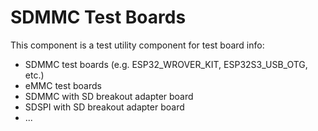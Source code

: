 # SDMMC Test Boards

This component is a test utility component for test board info:
- SDMMC test boards (e.g. ESP32_WROVER_KIT, ESP32S3_USB_OTG, etc.)
- eMMC test boards
- SDMMC with SD breakout adapter board
- SDSPI with SD breakout adapter board
- ...
